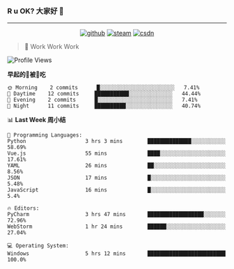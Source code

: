 ### R u OK? 大家好 👋

___

<p align="center">
  <a href="https://bigkjp97.github.io/"><img src="https://img.shields.io/badge/-GitPage-lightgrey" alt="github"></a>
  <a href="https://steamcommunity.com/id/bigkjp/"><img src="https://img.shields.io/badge/-Steam-black" alt="steam"></a>
  <a href="https://blog.csdn.net/qq_38986088"><img src="https://img.shields.io/badge/CSDN-cf000e" alt="csdn"></a>
</p>

> 🧟 Work Work Work

<!--START_SECTION:kjp readme-->
![Profile Views](http://img.shields.io/badge/Mi%20Amigos%E2%99%82%EF%B8%8F-290-ff69b4)

**早起的🐛被🐤吃** 

```text
🌞 Morning    2 commits      █░░░░░░░░░░░░░░░░░░░░░░░░   7.41% 
🌆 Daytime    12 commits     ███████████░░░░░░░░░░░░░░   44.44% 
🌃 Evening    2 commits      █░░░░░░░░░░░░░░░░░░░░░░░░   7.41% 
🌙 Night      11 commits     ██████████░░░░░░░░░░░░░░░   40.74%

```


📊 **Last Week 周小结** 

```text
💬 Programming Languages: 
Python                   3 hrs 3 mins        ██████████████░░░░░░░░░░░   58.69% 
Vue.js                   55 mins             ████░░░░░░░░░░░░░░░░░░░░░   17.61% 
YAML                     26 mins             ██░░░░░░░░░░░░░░░░░░░░░░░   8.56% 
JSON                     17 mins             █░░░░░░░░░░░░░░░░░░░░░░░░   5.48% 
JavaScript               16 mins             █░░░░░░░░░░░░░░░░░░░░░░░░   5.4%

🔥 Editors: 
PyCharm                  3 hrs 47 mins       ██████████████████░░░░░░░   72.96% 
WebStorm                 1 hr 24 mins        ██████░░░░░░░░░░░░░░░░░░░   27.04%

💻 Operating System: 
Windows                  5 hrs 12 mins       █████████████████████████   100.0%

```


<!--END_SECTION:kjp readme-->

<!--
**bigkjp97/bigkjp97** is a ✨ _special_ ✨ repository because its `README.md` (this file) appears on your GitHub profile.

Here are some ideas to get you started:

- 🔭 I’m currently working on ...
- 🌱 I’m currently learning ...
- 👯 I’m looking to collaborate on ...
- 🤔 I’m looking for help with ...
- 💬 Ask me about ...
- 📫 How to reach me: ...
- 😄 Pronouns: ...
- ⚡ Fun fact: ... -->
